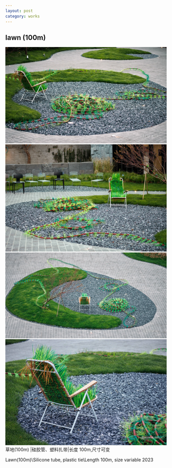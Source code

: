 ```yaml
---
layout: post
category: works
---
```


## lawn (100m)


![image](https://raw.githubusercontent.com/yananking/jinyanan.github.io/master/files/works/lawn100m-web/2023草地100m-lawn100m-01.webp) 
![image](https://raw.githubusercontent.com/yananking/jinyanan.github.io/master/files/works/lawn100m-web/2023草地100m-lawn100m-02.webp) 
![image](https://raw.githubusercontent.com/yananking/jinyanan.github.io/master/files/works/lawn100m-web/2023草地100m-lawn100m-03.webp) 
![image](https://raw.githubusercontent.com/yananking/jinyanan.github.io/master/files/works/lawn100m-web/2023草地100m-lawn100m-04.webp) 
草地(100m) |硅胶管、塑料扎带|长度 100m,尺寸可变

Lawn(100m)\Silicone tube, plastic tie\Length 100m, size variable
2023